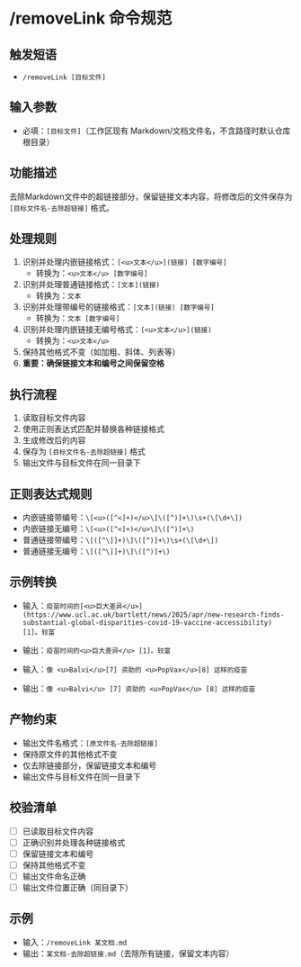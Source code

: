 # /removeLink 命令规范

## 触发短语
- `/removeLink [目标文件]`

## 输入参数
- 必填：`[目标文件]`（工作区现有 Markdown/文档文件名，不含路径时默认仓库根目录）

## 功能描述
去除Markdown文件中的超链接部分，保留链接文本内容，将修改后的文件保存为 `[目标文件名-去除超链接]` 格式。

## 处理规则
1. 识别并处理内嵌链接格式：`[<u>文本</u>](链接) [数字编号]`
   - 转换为：`<u>文本</u> [数字编号]`
2. 识别并处理普通链接格式：`[文本](链接)`
   - 转换为：`文本`
3. 识别并处理带编号的链接格式：`[文本](链接) [数字编号]`
   - 转换为：`文本 [数字编号]`
4. 识别并处理内嵌链接无编号格式：`[<u>文本</u>](链接)`
   - 转换为：`<u>文本</u>`
5. 保持其他格式不变（如加粗、斜体、列表等）
6. **重要：确保链接文本和编号之间保留空格**

## 执行流程
1. 读取目标文件内容
2. 使用正则表达式匹配并替换各种链接格式
3. 生成修改后的内容
4. 保存为 `[目标文件名-去除超链接]` 格式
5. 输出文件与目标文件在同一目录下

## 正则表达式规则
- 内嵌链接带编号：`\[<u>([^<]+)</u>\]\([^)]+\)\s+(\[\d+\])`
- 内嵌链接无编号：`\[<u>([^<]+)</u>\]\([^)]+\)`
- 普通链接带编号：`\[([^\]]+)\]\([^)]+\)\s+(\[\d+\])`
- 普通链接无编号：`\[([^\]]+)\]\([^)]+\)`

## 示例转换
- 输入：`疫苗时间的[<u>巨大差异</u>](https://www.ucl.ac.uk/bartlett/news/2025/apr/new-research-finds-substantial-global-disparities-covid-19-vaccine-accessibility) [1]。较富`
- 输出：`疫苗时间的<u>巨大差异</u> [1]。较富`

- 输入：`像 <u>Balvi</u>[7] 资助的 <u>PopVax</u>[8] 这样的疫苗`
- 输出：`像 <u>Balvi</u> [7] 资助的 <u>PopVax</u> [8] 这样的疫苗`

## 产物约束
- 输出文件名格式：`[原文件名-去除超链接]`
- 保持原文件的其他格式不变
- 仅去除链接部分，保留链接文本和编号
- 输出文件与目标文件在同一目录下

## 校验清单
- [ ] 已读取目标文件内容
- [ ] 正确识别并处理各种链接格式
- [ ] 保留链接文本和编号
- [ ] 保持其他格式不变
- [ ] 输出文件命名正确
- [ ] 输出文件位置正确（同目录下）

## 示例
- 输入：`/removeLink 某文档.md`
- 输出：`某文档-去除超链接.md`（去除所有链接，保留文本内容）
